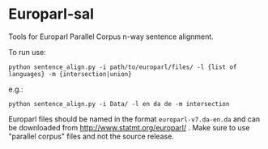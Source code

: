 # Europarl-sal
Tools for Europarl Parallel Corpus n-way sentence alignment.

To run use:

`python sentence_align.py -i path/to/europarl/files/ -l {list of languages} -m {intersection|union}`

e.g.:

`python sentence_align.py -i Data/ -l en da de -m intersection`

Europarl files should be named in the format `europarl-v7.da-en.da` and can be downloaded from http://www.statmt.org/europarl/ .
Make sure to use "parallel corpus" files and not the source release.